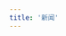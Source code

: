 ```yaml
---
title: '新闻'
---
```


<script setup>
  import TheNews from "@/views/news/TheNews.vue"
</script>

<TheNews />
